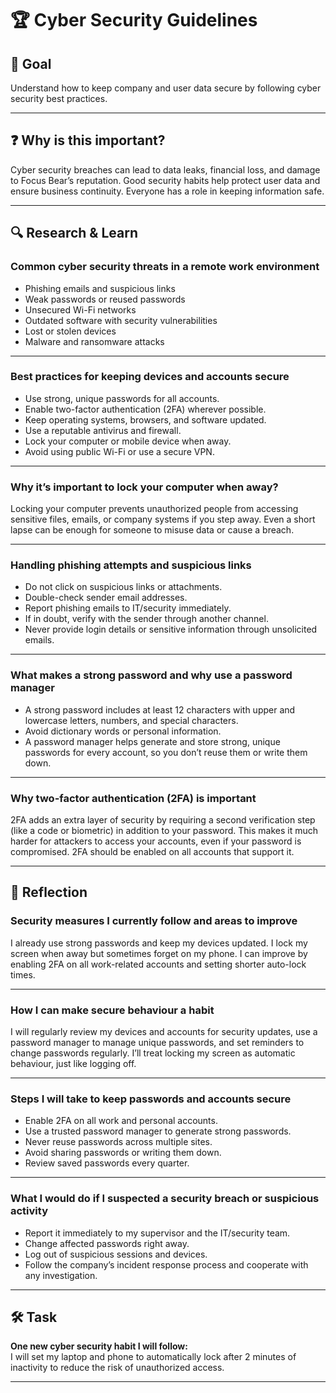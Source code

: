 # 🏆 Cyber Security Guidelines

## 🎯 Goal
Understand how to keep company and user data secure by following cyber security best practices.

---

## ❓ Why is this important?
Cyber security breaches can lead to data leaks, financial loss, and damage to Focus Bear’s reputation. Good security habits help protect user data and ensure business continuity. Everyone has a role in keeping information safe.

---

## 🔍 Research & Learn

### Common cyber security threats in a remote work environment
- Phishing emails and suspicious links
- Weak passwords or reused passwords
- Unsecured Wi-Fi networks
- Outdated software with security vulnerabilities
- Lost or stolen devices
- Malware and ransomware attacks

---

### Best practices for keeping devices and accounts secure
- Use strong, unique passwords for all accounts.
- Enable two-factor authentication (2FA) wherever possible.
- Keep operating systems, browsers, and software updated.
- Use a reputable antivirus and firewall.
- Lock your computer or mobile device when away.
- Avoid using public Wi-Fi or use a secure VPN.

---

### Why it’s important to lock your computer when away?
Locking your computer prevents unauthorized people from accessing sensitive files, emails, or company systems if you step away. Even a short lapse can be enough for someone to misuse data or cause a breach.

---

### Handling phishing attempts and suspicious links
- Do not click on suspicious links or attachments.
- Double-check sender email addresses.
- Report phishing emails to IT/security immediately.
- If in doubt, verify with the sender through another channel.
- Never provide login details or sensitive information through unsolicited emails.

---

### What makes a strong password and why use a password manager
- A strong password includes at least 12 characters with upper and lowercase letters, numbers, and special characters.
- Avoid dictionary words or personal information.
- A password manager helps generate and store strong, unique passwords for every account, so you don’t reuse them or write them down.

---

### Why two-factor authentication (2FA) is important
2FA adds an extra layer of security by requiring a second verification step (like a code or biometric) in addition to your password. This makes it much harder for attackers to access your accounts, even if your password is compromised. 2FA should be enabled on all accounts that support it.

---

## 📝 Reflection

### Security measures I currently follow and areas to improve
I already use strong passwords and keep my devices updated. I lock my screen when away but sometimes forget on my phone. I can improve by enabling 2FA on all work-related accounts and setting shorter auto-lock times.

---

### How I can make secure behaviour a habit
I will regularly review my devices and accounts for security updates, use a password manager to manage unique passwords, and set reminders to change passwords regularly. I’ll treat locking my screen as automatic behaviour, just like logging off.

---

### Steps I will take to keep passwords and accounts secure
- Enable 2FA on all work and personal accounts.
- Use a trusted password manager to generate strong passwords.
- Never reuse passwords across multiple sites.
- Avoid sharing passwords or writing them down.
- Review saved passwords every quarter.

---

### What I would do if I suspected a security breach or suspicious activity
- Report it immediately to my supervisor and the IT/security team.
- Change affected passwords right away.
- Log out of suspicious sessions and devices.
- Follow the company’s incident response process and cooperate with any investigation.

---

## 🛠️ Task

**One new cyber security habit I will follow:**  
I will set my laptop and phone to automatically lock after 2 minutes of inactivity to reduce the risk of unauthorized access.

---

